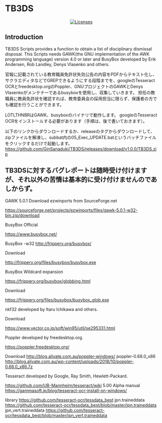 # TB3DS

<p align="center">
    <a href="https://opensource.org/licenses/BSD-3-Clause"><img src="https://img.shields.io/badge/license-bsd-orange.svg" alt="Licenses"></a>
</p>

## Introduction

TB3DS Scripts provides a function to obtain a list of disciplinary dismissal disposal.
This Scripts needs GAWK(the GNU implementation of the AWK programming language) version 4.0 or later and BusyBox developed by Erik Andersen, Rob Landley, Denys Vlasenko and others.  

官報に記載されている教育職員免許状失効公告の内容をPDFからテキスト化し、サクラエディタなどでGREPできるようにする段階までを、googleのTesseract OCRとfreedesktop.orgのPoppler、GNUプロジェクトのGAWKとDenys Vlasenkoがメンテナーであるbusyboxを使用し、収集していきます。
担任の教職員に教員免許状を確認すれば、教育委員会の採用担当に限らず、保護者の方でも確認を行うことができます。

LOTLTHNBRはGAWK、busyboxのバイナリで動作します。
googleのTesseract OCRをインストールする必要があります（手順は、後で書いておきます）。

以下のリンクからダウンロードするか、releaseのタグからダウンロードして、zipファイルを解凍し、subbat内の05_Exec_UPDATE.batというバッチファイルをクリックするだけで起動します。
https://github.com/GinSanaduki/TB3DS/releases/download/v1.0.0/TB3DS.zip

## TB3DSに対するバグレポートは随時受け付けますが、それ以外の苦情は基本的に受け付けませんのであしからず。

GAWK 5.0.1 Download ezwinports from SourceForge.net

https://sourceforge.net/projects/ezwinports/files/gawk-5.0.1-w32-bin.zip/download

BusyBox Official

https://www.busybox.net/

BusyBox -w32
http://frippery.org/busybox/

Download

http://frippery.org/files/busybox/busybox.exe

BusyBox Wildcard expansion

https://frippery.org/busybox/globbing.html

Download

https://frippery.org/files/busybox/busybox_glob.exe

nkf32 developed by Itaru Ichikawa and others.

Download

https://www.vector.co.jp/soft/win95/util/se295331.html

Poppler developed by freedesktop.org.

https://poppler.freedesktop.org/

Download
http://blog.alivate.com.au/poppler-windows/
poppler-0.68.0_x86
http://blog.alivate.com.au/wp-content/uploads/2018/10/poppler-0.68.0_x86.7z

Tesseract developed by Google, Ray Smith, Hewlett-Packard.

https://github.com/UB-Mannheim/tesseract/wiki
5.00 Alpha
manual
https://gammasoft.jp/blog/tesseract-ocr-install-on-windows/

library
https://github.com/tesseract-ocr/tessdata_best
jpn.traineddata
https://github.com/tesseract-ocr/tessdata_best/blob/master/jpn.traineddata
jpn_vert.traineddata
https://github.com/tesseract-ocr/tessdata_best/blob/master/jpn_vert.traineddata

